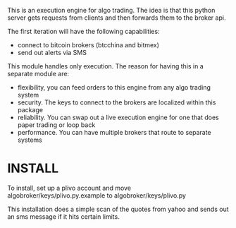 This is an execution engine for algo trading.  The idea is that this
python server gets requests from clients and then forwards them to the
broker api.

The first iteration will have the following capabilities:

* connect to bitcoin brokers (btcchina and bitmex)
* send out alerts via SMS

This module handles only execution.  The reason for having this in a
separate module are:

* flexibility, you can feed orders to this engine from any algo
  trading system
* security. The keys to connect to the brokers are localized within
  this package
* reliability. You can swap out a live execution engine for one that
  does paper trading or loop back
* performance. You can have multiple brokers that route to separate
  systems

INSTALL
=======

To install, set up a plivo account and move 
algobroker/keys/plivo.py.example to algobroker/keys/plivo.py

This installation does a simple scan of the quotes from yahoo and
sends out an sms message if it hits certain limits.

